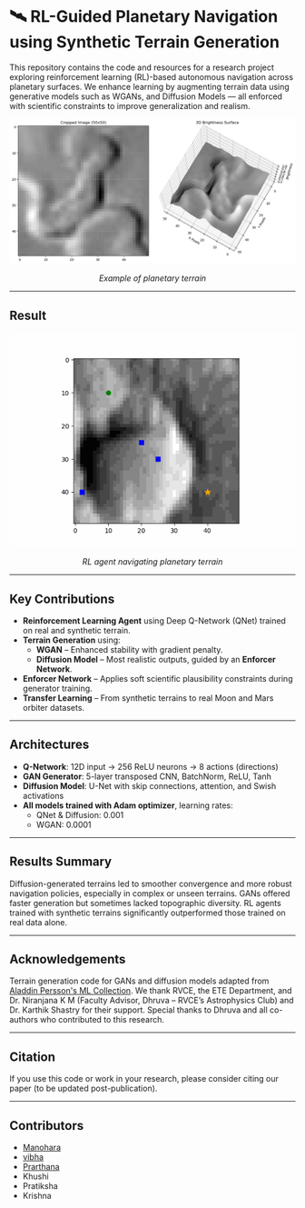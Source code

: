 # 🛰️ RL-Guided Planetary Navigation using Synthetic Terrain Generation

This repository contains the code and resources for a research project exploring reinforcement learning (RL)-based autonomous navigation across planetary surfaces. We enhance learning by augmenting terrain data using generative models such as WGANs, and Diffusion Models — all enforced with scientific constraints to improve generalization and realism.

![Sample Terrain Output](terrain_map.png)  
<p align="center"><i>Example of planetary terrain</i></p>

---

## Result

![RL Navigation Demo](results/agent_path3.gif)  
<p align="center"><i>RL agent navigating planetary terrain</i></p>

---

## Key Contributions

- **Reinforcement Learning Agent** using Deep Q-Network (QNet) trained on real and synthetic terrain.
- **Terrain Generation** using:
  - **WGAN** – Enhanced stability with gradient penalty.
  - **Diffusion Model** – Most realistic outputs, guided by an **Enforcer Network**.
- **Enforcer Network** – Applies soft scientific plausibility constraints during generator training.
- **Transfer Learning** – From synthetic terrains to real Moon and Mars orbiter datasets.

---

## Architectures

- **Q-Network**: 12D input → 256 ReLU neurons → 8 actions (directions)
- **GAN Generator**: 5-layer transposed CNN, BatchNorm, ReLU, Tanh
- **Diffusion Model**: U-Net with skip connections, attention, and Swish activations
- **All models trained with Adam optimizer**, learning rates:
  - QNet & Diffusion: 0.001
  - WGAN: 0.0001

---

##  Results Summary

Diffusion-generated terrains led to smoother convergence and more robust navigation policies, especially in complex or unseen terrains. GANs offered faster generation but sometimes lacked topographic diversity. RL agents trained with synthetic terrains significantly outperformed those trained on real data alone.

---

## Acknowledgements

Terrain generation code for GANs and diffusion models adapted from [Aladdin Persson's ML Collection](https://github.com/aladdinpersson/Machine-Learning-Collection). We thank RVCE, the ETE Department, and Dr. Niranjana K M (Faculty Advisor, Dhruva – RVCE’s Astrophysics Club) and Dr. Karthik Shastry for their support. Special thanks to Dhruva and all co-authors who contributed to this research.

---

## Citation

If you use this code or work in your research, please consider citing our paper (to be updated post-publication).

---

## Contributors 

- [Manohara](https://github.com/Manohara-Ai)
- [vibha](https://github.com/paaduka32)
- [Prarthana](https://github.com/kulkarniprar)
- Khushi
- Pratiksha 
- Krishna
